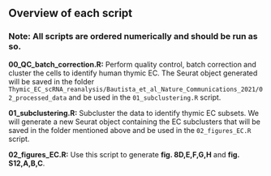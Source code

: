 ## Overview of each script

### Note: All scripts are ordered numerically and should be run as so.

**00_QC_batch_correction.R:** Perform quality control, batch correction and cluster the cells to identify human thymic EC. The Seurat object generated will be saved in the folder `Thymic_EC_scRNA_reanalysis/Bautista_et_al_Nature_Communications_2021/02_processed_data` and be used in the `01_subclustering.R` script.

**01_subclustering.R:** Subcluster the data to identify thymic EC subsets. We will generate a new Seurat object containing the EC subclusters that will be saved in the folder mentioned above and be used in the `02_figures_EC.R` script.

**02_figures_EC.R:** Use this script to generate **fig. 8D,E,F,G,H** and **fig. S12,A,B,C**. 


